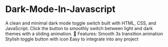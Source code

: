 # Dark-Mode-In-Javascript
A clean and minimal dark mode toggle switch built with HTML, CSS, and JavaScript. Click the button to smoothly switch between light and dark themes with a sliding animation.  🎨 Features:  Smooth 3s transition animation  Stylish toggle button with icon  Easy to integrate into any project

